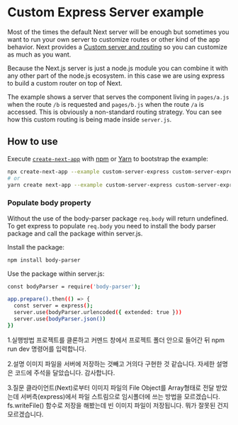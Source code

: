 # Custom Express Server example

Most of the times the default Next server will be enough but sometimes you want to run your own server to customize routes or other kind of the app behavior. Next provides a [Custom server and routing](https://github.com/vercel/next.js#custom-server-and-routing) so you can customize as much as you want.

Because the Next.js server is just a node.js module you can combine it with any other part of the node.js ecosystem. in this case we are using express to build a custom router on top of Next.

The example shows a server that serves the component living in `pages/a.js` when the route `/b` is requested and `pages/b.js` when the route `/a` is accessed. This is obviously a non-standard routing strategy. You can see how this custom routing is being made inside `server.js`.

## How to use

Execute [`create-next-app`](https://github.com/vercel/next.js/tree/canary/packages/create-next-app) with [npm](https://docs.npmjs.com/cli/init) or [Yarn](https://yarnpkg.com/lang/en/docs/cli/create/) to bootstrap the example:

```bash
npx create-next-app --example custom-server-express custom-server-express-app
# or
yarn create next-app --example custom-server-express custom-server-express-app
```

### Populate body property

Without the use of the body-parser package `req.body` will return undefined. To get express to populate `req.body` you need to install the body parser package and call the package within server.js.

Install the package:

```bash
npm install body-parser
```

Use the package within server.js:

```bash
const bodyParser = require('body-parser');

app.prepare().then(() => {
  const server = express();
  server.use(bodyParser.urlencoded({ extended: true }))
  server.use(bodyParser.json())
})
```

1.실행방법
  프로젝트를 클론하고 커멘드 창에서 프로젝트 폴더 안으로 들어간 뒤 npm run dev 명령어를 입력합니다.

2.설명
  이미지 파일을 서버에 저장하는 것빼고 거의다 구현한 것 같습니다. 자세한 설명은 코드에 주석을 달았습니다. 감사합니다.

3.질문
  클라이언트(Next)로부터 이미지 파일의 File Object를 Array형태로 전달 받았는데 서버측(express)에서 파일 스트림으로 임시폴더에 쓰는 방법을 모르겠습니다.
  fs.writeFile() 함수로 저장을 해봤는데 빈 이미지 파일이 저장됩니다. 뭐가 잘못된 건지 모르겠습니다.
